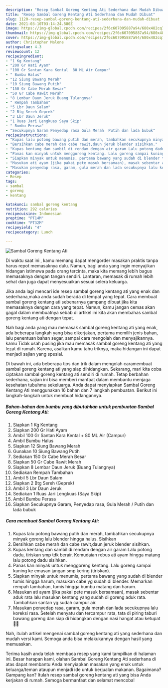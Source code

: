 ```yaml
---
description: "Resep Sambal Goreng Kentang Ati Sederhana dan Mudah Dibuat"
title: "Resep Sambal Goreng Kentang Ati Sederhana dan Mudah Dibuat"
slug: 1120-resep-sambal-goreng-kentang-ati-sederhana-dan-mudah-dibuat
date: 2021-03-10T03:14:24.580Z
image: https://img-global.cpcdn.com/recipes/2f6c607095887a94/680x482cq70/sambal-goreng-kentang-ati-foto-resep-utama.jpg
thumbnail: https://img-global.cpcdn.com/recipes/2f6c607095887a94/680x482cq70/sambal-goreng-kentang-ati-foto-resep-utama.jpg
cover: https://img-global.cpcdn.com/recipes/2f6c607095887a94/680x482cq70/sambal-goreng-kentang-ati-foto-resep-utama.jpg
author: Christopher Malone
ratingvalue: 4.3
reviewcount: 12
recipeingredient:
- "1 Kg Kentang"
- "200 Gr Hati Ayam"
- "100 Gr Santan Kara Kental  80 ML Air Campur"
- " Bumbu Halus"
- "12 Siung Bawang Merah"
- "10 Siung Bawang Putih"
- "150 Gr Cabe Merah Besar"
- "50 Gr Cabe Rawit Merah"
- "8 Lembar Daun Jeruk Buang Tulangnya"
- " Rempah Tambahan"
- "5 Lbr Daun Salam"
- "2 Btg Sereh Geprek"
- "3 Lbr Daun Jeruk"
- "1 Ruas Jari Lengkuas Saya Skip"
- " Bumbu Perasa"
- "Secukupnya Garam Penyedap rasa Gula Merah  Putih dan lada bubuk"
recipeinstructions:
- "Kupas lalu potong bawang putih dan merah, tambahkan secukupnya minyak goreng lalu blender hingga halus. Sisihkan"
- "Bersihkan cabe merah dan cabe rawit,daun jeruk blender sisihkan."
- "Kupas kentang dan sambil di rendam dengan air garam Lalu potong dadu, tiriskan smp tdk berair. Kemudaian rebus ati ayam hingga matang lalu potong dadu sisihkan."
- "Panas kan minyak untuk menggoreng kentang. Lalu goreng sampai kuning ke emasan jangan smp kering (tiriskan)."
- "Siapkan minyak untuk menumis, pertama bawang yang sudah di blender tumis hingga harum, masukan cabe yg sudah di blender. Memarkan rempah tambahan, tumis hingga bumbu matang dan harum."
- "Masukan ati ayam (jika pakai pete masuk bersamaan), masak sebentar aduk rata lalu masukan kentang yang sudah di goreng aduk rata. Tambahkan santan yg sudah campur air."
- "Masukan penyedap rasa, garam, gula merah dan lada secukupnya lalu koreksi rasa. Setelah menyatu dan tercampur rata, tata di piring taburi bawang goreng dan siap di hidangkan dengan nasi hangat atau ketupat 👍🏻"
categories:
- Resep
tags:
- sambal
- goreng
- kentang

katakunci: sambal goreng kentang 
nutrition: 292 calories
recipecuisine: Indonesian
preptime: "PT14M"
cooktime: "PT32M"
recipeyield: "4"
recipecategory: Lunch

---
```



![Sambal Goreng Kentang Ati](https://img-global.cpcdn.com/recipes/2f6c607095887a94/680x482cq70/sambal-goreng-kentang-ati-foto-resep-utama.jpg)

Di waktu  saat ini , kamu memang dapat mengorder masakan praktis tanpa harus repot memasaknya dulu. Namun, bagi anda yang ingin menyajikan hidangan istimewa pada orang tercinta, maka kita memang lebih bagus memasaknya dengan tangan sendiri. Lantaran, memasak di rumah lebih sehat dan juga dapat menyesuaikan sesuai selera keluarga.

Jika anda lagi mencari ide resep sambal goreng kentang ati yang enak dan sederhana,maka anda sudah berada di tempat yang tepat. Cara membuat sambal goreng kentang ati  sebenarnya gampang dibuat jika kita memasaknya dengan cara yang tepat. Namun, kamu jangan cemas akan gagal dalam membuatnya 
sebab di artikel ini kita akan membahas sambal goreng kentang ati dengan tepat.  



Nah bagi anda yang mau memasak sambal goreng kentang ati yang enak, ada beberapa langkah yang bisa dikerjakan, pertama memilih jenis bahan, lalu penentuan bahan segar, sampai cara mengolah dan menyajikannya. kamu Tidak usah pusing jika mau memasak sambal goreng kentang ati yang lezat di rumah. Karena, asalkan kamu  tahu triknya, maka hidangan ini dapat menjadi sajian yang spesial.

Di bawah ini, ada beberapa tips dan trik dalam mengolah caramembuat sambal goreng kentang ati yang siap dihidangkan. Sekarang, mari kita coba ciptakan sambal goreng kentang ati sendiri di rumah. Tetap berbahan sederhana, sajian ini bisa memberi manfaat dalam membantu menjaga kesehatan tubuhmu sekeluarga. Anda dapat menyiapkan Sambal Goreng Kentang Ati menggunakan 16 bahan dan 7 langkah pembuatan. Berikut ini langkah-langkah untuk membuat hidangannya.

<!--inarticleads1-->

##### Bahan-bahan dan bumbu yang dibutuhkan untuk pembuatan Sambal Goreng Kentang Ati:

1. Siapkan 1 Kg Kentang
1. Siapkan 200 Gr Hati Ayam
1. Ambil 100 Gr Santan Kara Kental + 80 ML Air (Campur)
1. Ambil  Bumbu Halus
1. Siapkan 12 Siung Bawang Merah
1. Gunakan 10 Siung Bawang Putih
1. Sediakan 150 Gr Cabe Merah Besar
1. Siapkan 50 Gr Cabe Rawit Merah
1. Siapkan 8 Lembar Daun Jeruk (Buang Tulangnya)
1. Sediakan  Rempah Tambahan
1. Ambil 5 Lbr Daun Salam
1. Siapkan 2 Btg Sereh (Geprek)
1. Ambil 3 Lbr Daun Jeruk
1. Sediakan 1 Ruas Jari Lengkuas (Saya Skip)
1. Ambil  Bumbu Perasa
1. Siapkan Secukupnya Garam, Penyedap rasa, Gula Merah / Putih dan lada bubuk




<!--inarticleads2-->

##### Cara membuat Sambal Goreng Kentang Ati:

1. Kupas lalu potong bawang putih dan merah, tambahkan secukupnya minyak goreng lalu blender hingga halus. Sisihkan
1. Bersihkan cabe merah dan cabe rawit,daun jeruk blender sisihkan.
1. Kupas kentang dan sambil di rendam dengan air garam Lalu potong dadu, tiriskan smp tdk berair. Kemudaian rebus ati ayam hingga matang lalu potong dadu sisihkan.
1. Panas kan minyak untuk menggoreng kentang. Lalu goreng sampai kuning ke emasan jangan smp kering (tiriskan).
1. Siapkan minyak untuk menumis, pertama bawang yang sudah di blender tumis hingga harum, masukan cabe yg sudah di blender. Memarkan rempah tambahan, tumis hingga bumbu matang dan harum.
1. Masukan ati ayam (jika pakai pete masuk bersamaan), masak sebentar aduk rata lalu masukan kentang yang sudah di goreng aduk rata. Tambahkan santan yg sudah campur air.
1. Masukan penyedap rasa, garam, gula merah dan lada secukupnya lalu koreksi rasa. Setelah menyatu dan tercampur rata, tata di piring taburi bawang goreng dan siap di hidangkan dengan nasi hangat atau ketupat 👍🏻




Nah, itulah artikel mengenai  sambal goreng kentang ati  yang sederhana dan mudah versi kami. Semoga anda bisa melakukannya dengan hasil yang memuaskan. 

Terima kasih anda telah membaca resep yang kami tampilkan di halaman ini. Besar harapan kami, olahan  Sambal Goreng Kentang Ati sederhana di atas dapat membantu Anda menyiapkan masakan yang enak untuk keluarga/teman ataupun menjadi ide untuk berjualan makanan. Bagaimana? Gampang kan? Itulah resep sambal goreng kentang ati yang bisa Anda kerjakan di rumah. Semoga bermanfaat dan selamat mencoba!

